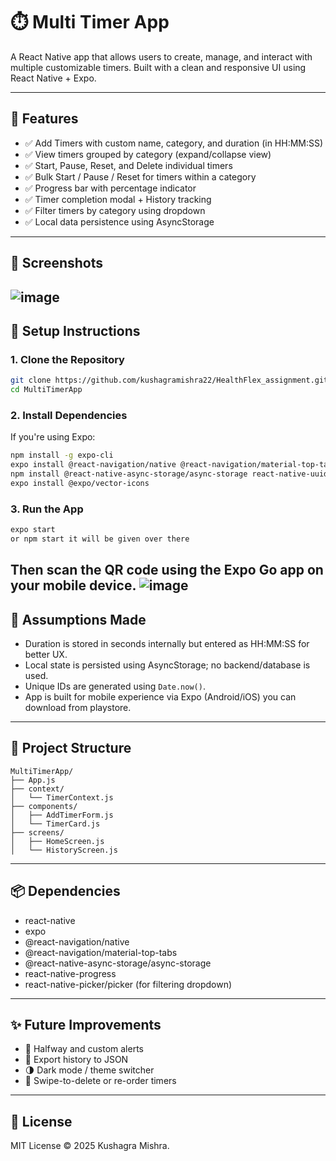 # ⏱️ Multi Timer App

A React Native app that allows users to create, manage, and interact with multiple customizable timers. Built with a clean and responsive UI using React Native + Expo.

---

## 🚀 Features

- ✅ Add Timers with custom name, category, and duration (in HH:MM:SS)
- ✅ View timers grouped by category (expand/collapse view)
- ✅ Start, Pause, Reset, and Delete individual timers
- ✅ Bulk Start / Pause / Reset for timers within a category
- ✅ Progress bar with percentage indicator
- ✅ Timer completion modal + History tracking
- ✅ Filter timers by category using dropdown
- ✅ Local data persistence using AsyncStorage

---

## 📸 Screenshots
![image](https://github.com/user-attachments/assets/9c4a6b1e-7b3a-4e49-a15e-9ea37c07c15b)
---

## 🔧 Setup Instructions

### 1. Clone the Repository

```bash
git clone https://github.com/kushagramishra22/HealthFlex_assignment.git
cd MultiTimerApp
```

### 2. Install Dependencies

If you're using Expo:

```bash
npm install -g expo-cli
expo install @react-navigation/native @react-navigation/material-top-tabs react-native-tab-view react-native-pager-view react-native-safe-area-context react-native-screens react-native-gesture-handler
npm install @react-native-async-storage/async-storage react-native-uuid react-native-progress @react-native-picker/picker
expo install @expo/vector-icons

```

### 3. Run the App

```bash
expo start
or npm start it will be given over there
```
Then scan the QR code using the Expo Go app on your mobile device.
![image](https://github.com/user-attachments/assets/6b7cfb30-189d-498f-9105-92bc0933c4f8)
---

## 🧠 Assumptions Made

- Duration is stored in seconds internally but entered as HH:MM:SS for better UX.
- Local state is persisted using AsyncStorage; no backend/database is used.
- Unique IDs are generated using `Date.now()`.
- App is built for mobile experience via Expo (Android/iOS) you can download from playstore.
---

## 📁 Project Structure

```
MultiTimerApp/
├── App.js
├── context/
│   └── TimerContext.js
├── components/
│   ├── AddTimerForm.js
│   └── TimerCard.js
├── screens/
│   ├── HomeScreen.js
│   └── HistoryScreen.js
```

---

## 📦 Dependencies

- react-native
- expo
- @react-navigation/native
- @react-navigation/material-top-tabs
- @react-native-async-storage/async-storage
- react-native-progress
- react-native-picker/picker (for filtering dropdown)

---

## ✨ Future Improvements

- 🔔 Halfway and custom alerts
- 💾 Export history to JSON
- 🌗 Dark mode / theme switcher
- 🧹 Swipe-to-delete or re-order timers

---

## 📄 License

MIT License © 2025 Kushagra Mishra.
